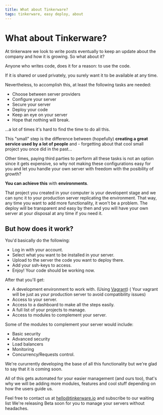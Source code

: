 ```yaml
---
title: What about Tinkerware?
tags: tinkerware, easy deploy, about
---
```


What about Tinkerware?
===

At tinkerware we look to write posts eventually to keep an update about
the company and how it is growing. So what about it?

Anyone who writes code, does it for a reason: to use the code.

If it is shared or used privately, you surely want it to be available at
any time.

Nevertheless, to accomplish this, at least the following tasks are needed:

  - Choose between server providers
  - Configure your server
  - Secure your server
  - Deploy your code
  - Keep an eye on your server
  - Hope that nothing will break.

...a lot of times it's hard to find the time to do all this.

This "small" step is the difference between (hopefully) **creating a great
service used by a lot of people** and  - forgetting about that cool small project
you once did in the past...

Other times, paying third parties to perform all these tasks is not an option
since it gets expensive, so why not making these configurations easy for you
and let you handle your own server with freedom with the posibility of growth?

**You can achieve this** with **environments**.

That project you created in your computer is your developent stage and we can
sync it to your production server replicating the environment. That way, any time
you want to add more functionality, it won't be a problem. The deploy will
be transparent and easy by then and you will have your own server at your
disposal at any time if you need it.

But how does it work?
---

You'd basically do the following:

  - Log in with your account.
  - Select what you want to be installed in your server.
  - Upload to the server the code you want to deploy there.
  - Add your ssh-keys to access.
  - Enjoy! Your code should be working now.

After that you'll get:

  - A development environment to work with. (Using [Vagrant](www.vagrant.com))
    ( Your vagrant will be just as your production server to avoid compatibility issues)
  - Access to your server.
  - Access to a dashboard to make all the steps easily.
  - A full list of your projects to manage.
  - Access to modules to complement your server.

Some of the modules to complement your server would include:

  - Basic security
  - Advanced security
  - Load balancers
  - Monitoring
  - Concurrency/Requests control.

We're cururrently developing the base of all this functionality but we're
glad to say that it is coming soon.

All of this gets automated for your easier management (and ours too), that's
why we will be adding more modules, features and cool stuff depending on how
the users guide us.

Feel free to contact us at hello@tinkerware.io and subscribe to our waiting list
We're releasing Beta soon for you to manage your servers without headaches.
